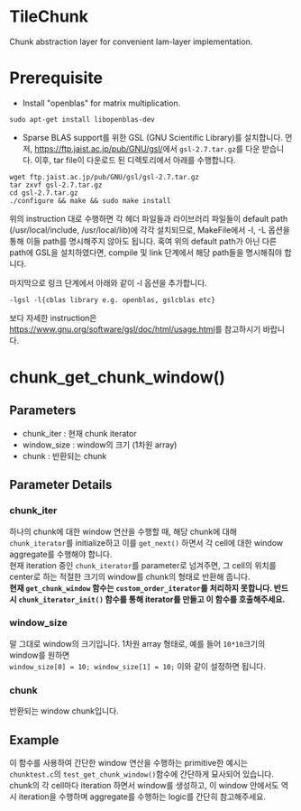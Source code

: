 # TileChunk

Chunk abstraction layer for convenient lam-layer implementation.

# Prerequisite
- Install "openblas" for  matrix multiplication.
``` 
sudo apt-get install libopenblas-dev
```

- Sparse BLAS support를 위한 GSL (GNU Scientific Library)를 설치합니다.
먼저, <https://ftp.jaist.ac.jp/pub/GNU/gsl/>에서 `gsl-2.7.tar.gz`를 다운 받습니다.
이후, tar file이 다운로드 된 디렉토리에서 아래를 수행합니다.
``` 
wget ftp.jaist.ac.jp/pub/GNU/gsl/gsl-2.7.tar.gz  
tar zxvf gsl-2.7.tar.gz
cd gsl-2.7.tar.gz
./configure && make && sudo make install
```
위의 instruction 대로 수행하면 각 헤더 파일들과 라이브러리 파일들이 default path (/usr/local/include, /usr/local/lib)에 각각 설치되므로, MakeFile에서 -I, -L 옵션을 통해 이들 path를 명시해주지 않아도 됩니다.
혹여 위의 default path가 아닌 다른 path에 GSL을 설치하였다면, compile 및 link 단계에서 해당 path들을 명시해줘야 합니다.

마지막으로 링크 단계에서 아래와 같이 -l 옵션을 추가합니다.
``` 
-lgsl -l{cblas library e.g. openblas, gslcblas etc}
``` 

보다 자세한 instruction은 <https://www.gnu.org/software/gsl/doc/html/usage.html>를 참고하시기 바랍니다.

# chunk_get_chunk_window()

## Parameters
- chunk_iter  :  현재 chunk iterator
- window_size :  window의 크기 (1차원 array)
- chunk       : 반환되는 chunk

## Parameter Details
### chunk_iter
하나의 chunk에 대한 window 연산을 수행할 때, 해당 chunk에 대해 `chunk_iterator`를 initialize하고 이를 `get_next()` 하면서 각 cell에 대한 window aggregate를 수행해야 합니다.  
현재 iteration 중인 `chunk_iterator`를 parameter로 넘겨주면, 그 cell의 위치를 center로 하는 적절한 크기의 window를 chunk의 형태로 반환해 줍니다.  
**현재 `get_chunk_window` 함수는 `custom_order_iterator`를 처리하지 못합니다. 반드시 `chunk_iterator_init()` 함수를 통해 iterator를 만들고 이 함수를 호출해주세요.**

### window_size
말 그대로 window의 크기입니다. 1차원 array 형태로, 예를 들어 `10*10`크기의 window를 원하면  
`window_size[0] = 10; window_size[1] = 10;` 이와 같이 설정하면 됩니다.

### chunk
반환되는 window chunk입니다.

## Example
이 함수를 사용하여 간단한 window 연산을 수행하는 primitive한 예시는 `chunktest.c`의 `test_get_chunk_window()`함수에 간단하게 묘사되어 있습니다.  
chunk의 각 cell마다 iteration 하면서 window를 생성하고, 이 window 안에서도 역시 iteration을 수행하며 aggregate를 수행하는 logic를 간단히 참고해주세요.